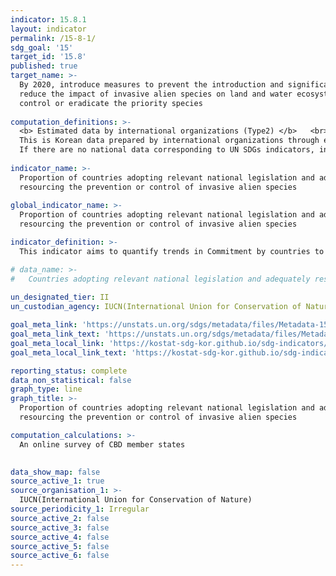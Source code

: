 ```yaml
---
indicator: 15.8.1
layout: indicator
permalink: /15-8-1/
sdg_goal: '15'
target_id: '15.8'
published: true
target_name: >-
  By 2020, introduce measures to prevent the introduction and significantly
  reduce the impact of invasive alien species on land and water ecosystems and
  control or eradicate the priority species
  
computation_definitions: >-
  <b> Estimated data by international organizations (Type2) </b>   <br>
  This is Korean data prepared by international organizations through estimation and modeling. <br>
  If there are no national data corresponding to UN SDGs indicators, international data are available for monitoring.
  
indicator_name: >-
  Proportion of countries adopting relevant national legislation and adequately
  resourcing the prevention or control of invasive alien species
  
global_indicator_name: >-
  Proportion of countries adopting relevant national legislation and adequately
  resourcing the prevention or control of invasive alien species

indicator_definition: >-
  This indicator aims to quantify trends in Commitment by countries to relevant multinational agreements and the translation of policy arrangements into action by countries to implement policy and actively prevent and control invasive alien species IAS and the resourcing of this action

# data_name: >-
#   Countries adopting relevant national legislation and adequately resourcing the prevention or control of invasive alien species
  
un_designated_tier: II
un_custodian_agency: IUCN(International Union for Conservation of Nature)

goal_meta_link: 'https://unstats.un.org/sdgs/metadata/files/Metadata-15-08-01.pdf'
goal_meta_link_text: 'https://unstats.un.org/sdgs/metadata/files/Metadata-15-08-01.pdf'
goal_meta_local_link: 'https://kostat-sdg-kor.github.io/sdg-indicators/public/data/Metadata-15-08-01_ENG.pdf'
goal_meta_local_link_text: 'https://kostat-sdg-kor.github.io/sdg-indicators/public/data/Metadata-15-08-01_ENG.pdf'

reporting_status: complete
data_non_statistical: false
graph_type: line
graph_title: >-
  Proportion of countries adopting relevant national legislation and adequately
  resourcing the prevention or control of invasive alien species

computation_calculations: >-
  An online survey of CBD member states
  

data_show_map: false
source_active_1: true
source_organisation_1: >- 
  IUCN(International Union for Conservation of Nature)
source_periodicity_1: Irregular
source_active_2: false
source_active_3: false
source_active_4: false
source_active_5: false
source_active_6: false
---
```

